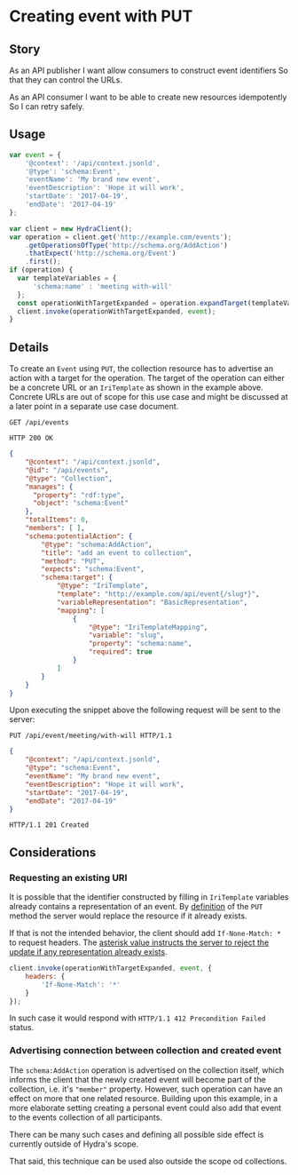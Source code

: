 # Creating event with PUT

## Story

As an API publisher
I want allow consumers to construct event identifiers
So that they can control the URLs.

As an API consumer
I want to be able to create new resources idempotently
So I can retry safely.


## Usage

```javascript
var event = {
    '@context': '/api/context.jsonld',
    '@type': 'schema:Event',
    'eventName': 'My brand new event',
    'eventDescription': 'Hope it will work',
    'startDate': '2017-04-19',
    'endDate': '2017-04-19'
};

var client = new HydraClient();
var operation = client.get('http://example.com/events');
    .getOperationsOfType('http://schema.org/AddAction')
    .thatExpect('http://schema.org/Event')
    .first();
if (operation) {
  var templateVariables = {
      'schema:name' : 'meeting with-will'
  };
  const operationWithTargetExpanded = operation.expandTarget(templateVariables);
  client.invoke(operationWithTargetExpanded, event);
}

```


## Details

To create an `Event` using `PUT`, the collection resource has to advertise an action with a target for the operation.
The target of the operation can either be a concrete URL or an `IriTemplate` as shown in the example above. Concrete URLs are
out of scope for this use case and might be discussed at a later point in a separate use case document.

```http
GET /api/events
```

```http
HTTP 200 OK
```

```json
{
    "@context": "/api/context.jsonld",
    "@id": "/api/events",
    "@type": "Collection",
    "manages": {
      "property": "rdf:type",
      "object": "schema:Event"
    },
    "totalItems": 0,
    "members": [ ],
    "schema:potentialAction": {
        "@type": "schema:AddAction",
        "title": "add an event to collection",
        "method": "PUT",
        "expects": "schema:Event",
        "schema:target": {
            "@type": "IriTemplate",
            "template": "http://example.com/api/event{/slug*}",
            "variableRepresentation": "BasicRepresentation",
            "mapping": [
                {
                    "@type": "IriTemplateMapping",
                    "variable": "slug",
                    "property": "schema:name",
                    "required": true
                }
            ]
        }
    }
}
```

Upon executing the snippet above the following request will be sent to the server:

```http
PUT /api/event/meeting/with-will HTTP/1.1
```

```json
{
    "@context": "/api/context.jsonld",
    "@type": "schema:Event",
    "eventName": "My brand new event",
    "eventDescription": "Hope it will work",
    "startDate": "2017-04-19",
    "endDate": "2017-04-19"
}
```

``` http
HTTP/1.1 201 Created
```


## Considerations

### Requesting an existing URI

It is possible that the identifier constructed by filling in `IriTemplate` variables already contains a representation of
an event. By [definition](https://tools.ietf.org/html/rfc7231#section-4.3.4) of the `PUT` method the server would replace the
resource if it already exists.

If that is not the intended behavior, the client should add `If-None-Match: *` to request headers. The [asterisk value
instructs the server to reject the update if any representation already exists][if-none-match].

```javascript
client.invoke(operationWithTargetExpanded, event, {
    headers: {
        'If-None-Match': '*'
    }
});
```

In such case it would respond with `HTTP/1.1 412 Precondition Failed` status.


### Advertising connection between collection and created event

The `schema:AddAction` operation is advertised on the collection itself, which informs the client that the newly
created event will become part of the collection, i.e. it's `"member"` property. However, such operation can have an effect on
more that one related resource. Building upon this example, in a more elaborate setting creating a personal event could also
add that event to the events collection of all participants.

There can be many such cases and defining all possible side effect is currently outside of Hydra's scope.

That said, this technique can be used also outside the scope od collections.

[if-none-match]: https://developer.mozilla.org/en-US/docs/Web/HTTP/Headers/If-None-Match#Directives
